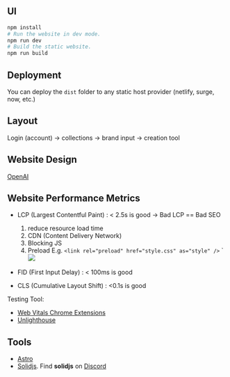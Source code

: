 ## UI 


```bash
npm install 
# Run the website in dev mode.
npm run dev
# Build the static website.
npm run build
```

## Deployment

You can deploy the `dist` folder to any static host provider (netlify, surge, now, etc.)

## Layout 

Login (account) -> collections -> brand input -> creation tool 

## Website Design 

[OpenAI](https://openai.com/product/dall-e-2)


## Website Performance Metrics

- LCP (Largest Contentful Paint) : < 2.5s is good -> Bad LCP == Bad SEO
    1. reduce resource load time
    2. CDN (Content Delivery Network)
    3. Blocking JS
    4. Preload
        E.g. `<link rel="preload" href="style.css" as="style" />`
             `<img src="/icon.svg" fetchpriority="low">

- FID (First Input Delay) : < 100ms is good 
- CLS (Cumulative Layout Shift) : <0.1s is good

Testing Tool: 
- [Web Vitals Chrome Extensions](https://chrome.google.com/webstore/detail/web-vitals-tester/ifabcmgidbefjaahoobpomamcohgpeem)
- [Unlighthouse](https://unlighthouse.dev/)

## Tools 
- [Astro](https://astro.build/)
- [Solidjs](https://www.solidjs.com/). Find **solidjs** on [Discord](https://discord.com/invite/solidjs)
